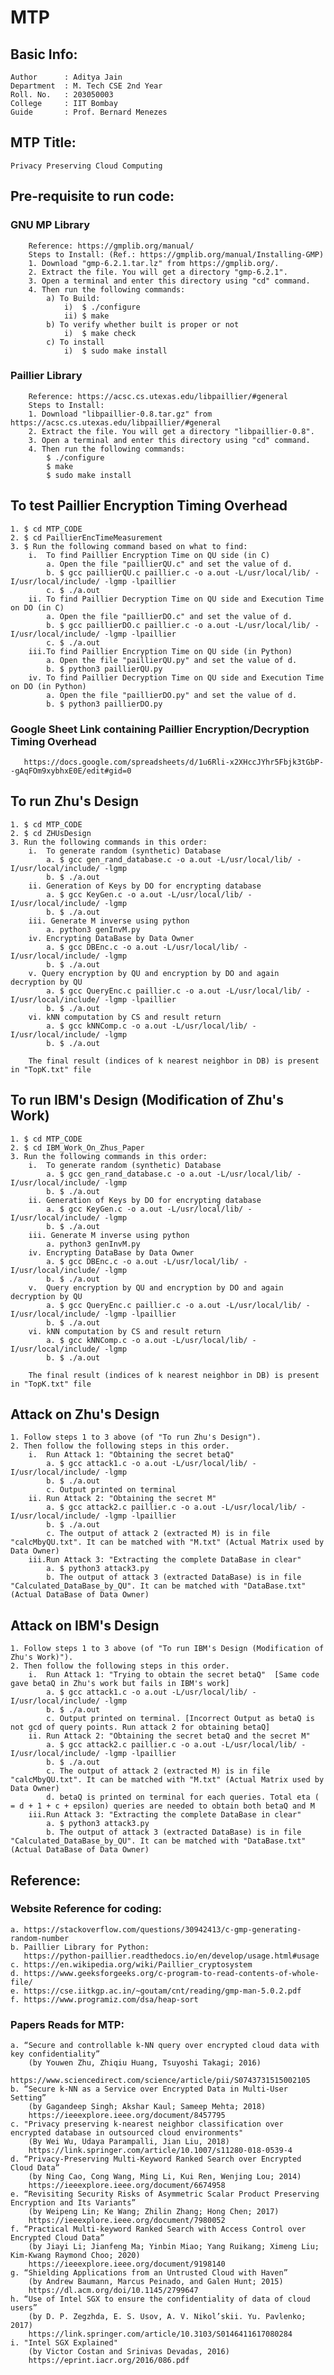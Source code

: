 # MTP

## Basic Info:
    Author      : Aditya Jain
    Department  : M. Tech CSE 2nd Year
    Roll. No.   : 203050003
    College     : IIT Bombay
    Guide       : Prof. Bernard Menezes 

## MTP Title: 
    Privacy Preserving Cloud Computing

## Pre-requisite to run code:

   ### GNU MP Library
        Reference: https://gmplib.org/manual/
        Steps to Install: (Ref.: https://gmplib.org/manual/Installing-GMP)
        1. Download "gmp-6.2.1.tar.lz" from https://gmplib.org/.
        2. Extract the file. You will get a directory "gmp-6.2.1". 
        3. Open a terminal and enter this directory using "cd" command.
        4. Then run the following commands:
            a) To Build:
                i)  $ ./configure
                ii) $ make 
            b) To verify whether built is proper or not
                i)  $ make check
            c) To install
                i)  $ sudo make install

   ### Paillier Library
        Reference: https://acsc.cs.utexas.edu/libpaillier/#general
        Steps to Install: 
        1. Download "libpaillier-0.8.tar.gz" from https://acsc.cs.utexas.edu/libpaillier/#general
        2. Extract the file. You will get a directory "libpaillier-0.8".
        3. Open a terminal and enter this directory using "cd" command.
        4. Then run the following commands:
            $ ./configure
            $ make
            $ sudo make install 

## To test Paillier Encryption Timing Overhead
    1. $ cd MTP_CODE
    2. $ cd PaillierEncTimeMeasurement
    3. $ Run the following command based on what to find:
        i.  To find Paillier Encryption Time on QU side (in C)
            a. Open the file "paillierQU.c" and set the value of d. 
            b. $ gcc paillierQU.c paillier.c -o a.out -L/usr/local/lib/ -I/usr/local/include/ -lgmp -lpaillier
            c. $ ./a.out   
        ii. To find Paillier Decryption Time on QU side and Execution Time on DO (in C)
            a. Open the file "paillierDO.c" and set the value of d. 
            b. $ gcc paillierDO.c paillier.c -o a.out -L/usr/local/lib/ -I/usr/local/include/ -lgmp -lpaillier
            c. $ ./a.out 
        iii.To find Paillier Encryption Time on QU side (in Python)
            a. Open the file "paillierQU.py" and set the value of d. 
            b. $ python3 paillierQU.py
        iv. To find Paillier Decryption Time on QU side and Execution Time on DO (in Python)
            a. Open the file "paillierDO.py" and set the value of d. 
            b. $ python3 paillierDO.py 

   ### Google Sheet Link containing Paillier Encryption/Decryption Timing Overhead
       https://docs.google.com/spreadsheets/d/1u6Rli-x2XHccJYhr5Fbjk3tGbP--gAqFOm9xybhxE0E/edit#gid=0

## To run Zhu's Design
    1. $ cd MTP_CODE
    2. $ cd ZHUsDesign
    3. Run the following commands in this order:
        i.  To generate random (synthetic) Database
            a. $ gcc gen_rand_database.c -o a.out -L/usr/local/lib/ -I/usr/local/include/ -lgmp
            b. $ ./a.out
        ii. Generation of Keys by DO for encrypting database
            a. $ gcc KeyGen.c -o a.out -L/usr/local/lib/ -I/usr/local/include/ -lgmp
            b. $ ./a.out 
        iii. Generate M inverse using python
            a. python3 genInvM.py
        iv. Encrypting DataBase by Data Owner
            a. $ gcc DBEnc.c -o a.out -L/usr/local/lib/ -I/usr/local/include/ -lgmp
            b. $ ./a.out
        v. Query encryption by QU and encryption by DO and again decryption by QU
            a. $ gcc QueryEnc.c paillier.c -o a.out -L/usr/local/lib/ -I/usr/local/include/ -lgmp -lpaillier
            b. $ ./a.out
        vi. kNN computation by CS and result return
            a. $ gcc kNNComp.c -o a.out -L/usr/local/lib/ -I/usr/local/include/ -lgmp
            b. $ ./a.out

        The final result (indices of k nearest neighbor in DB) is present in "TopK.txt" file

## To run IBM's Design (Modification of Zhu's Work)
    1. $ cd MTP_CODE
    2. $ cd IBM_Work_On_Zhus_Paper
    3. Run the following commands in this order:
        i.  To generate random (synthetic) Database
            a. $ gcc gen_rand_database.c -o a.out -L/usr/local/lib/ -I/usr/local/include/ -lgmp
            b. $ ./a.out
        ii. Generation of Keys by DO for encrypting database
            a. $ gcc KeyGen.c -o a.out -L/usr/local/lib/ -I/usr/local/include/ -lgmp
            b. $ ./a.out 
        iii. Generate M inverse using python
            a. python3 genInvM.py
        iv. Encrypting DataBase by Data Owner
            a. $ gcc DBEnc.c -o a.out -L/usr/local/lib/ -I/usr/local/include/ -lgmp
            b. $ ./a.out
        v.  Query encryption by QU and encryption by DO and again decryption by QU
            a. $ gcc QueryEnc.c paillier.c -o a.out -L/usr/local/lib/ -I/usr/local/include/ -lgmp -lpaillier
            b. $ ./a.out
        vi. kNN computation by CS and result return
            a. $ gcc kNNComp.c -o a.out -L/usr/local/lib/ -I/usr/local/include/ -lgmp
            b. $ ./a.out

        The final result (indices of k nearest neighbor in DB) is present in "TopK.txt" file

## Attack on Zhu's Design
    1. Follow steps 1 to 3 above (of "To run Zhu's Design"). 
    2. Then follow the following steps in this order.
        i.  Run Attack 1: "Obtaining the secret betaQ"
            a. $ gcc attack1.c -o a.out -L/usr/local/lib/ -I/usr/local/include/ -lgmp
            b. $ ./a.out
            c. Output printed on terminal
        ii. Run Attack 2: "Obtaining the secret M"
            a. $ gcc attack2.c paillier.c -o a.out -L/usr/local/lib/ -I/usr/local/include/ -lgmp -lpaillier
            b. $ ./a.out
            c. The output of attack 2 (extracted M) is in file "calcMbyQU.txt". It can be matched with "M.txt" (Actual Matrix used by Data Owner)
        iii.Run Attack 3: "Extracting the complete DataBase in clear"
            a. $ python3 attack3.py
            b. The output of attack 3 (extracted DataBase) is in file "Calculated_DataBase_by_QU". It can be matched with "DataBase.txt" (Actual DataBase of Data Owner)

## Attack on IBM's Design
    1. Follow steps 1 to 3 above (of "To run IBM's Design (Modification of Zhu's Work)"). 
    2. Then follow the following steps in this order.
        i.  Run Attack 1: "Trying to obtain the secret betaQ"  [Same code gave betaQ in Zhu's work but fails in IBM's work]
            a. $ gcc attack1.c -o a.out -L/usr/local/lib/ -I/usr/local/include/ -lgmp
            b. $ ./a.out
            c. Output printed on terminal. [Incorrect Output as betaQ is not gcd of query points. Run attack 2 for obtaining betaQ]
        ii. Run Attack 2: "Obtaining the secret betaQ and the secret M"
            a. $ gcc attack2.c paillier.c -o a.out -L/usr/local/lib/ -I/usr/local/include/ -lgmp -lpaillier
            b. $ ./a.out
            c. The output of attack 2 (extracted M) is in file "calcMbyQU.txt". It can be matched with "M.txt" (Actual Matrix used by Data Owner)
            d. betaQ is printed on terminal for each queries. Total eta ( = d + 1 + c + epsilon) queries are needed to obtain both betaQ and M
        iii.Run Attack 3: "Extracting the complete DataBase in clear"
            a. $ python3 attack3.py
            b. The output of attack 3 (extracted DataBase) is in file "Calculated_DataBase_by_QU". It can be matched with "DataBase.txt" (Actual DataBase of Data Owner)

## Reference:
   ### Website Reference for coding:
    a. https://stackoverflow.com/questions/30942413/c-gmp-generating-random-number
    b. Paillier Library for Python:
       https://python-paillier.readthedocs.io/en/develop/usage.html#usage
    c. https://en.wikipedia.org/wiki/Paillier_cryptosystem
    d. https://www.geeksforgeeks.org/c-program-to-read-contents-of-whole-file/
    e. https://cse.iitkgp.ac.in/~goutam/cnt/reading/gmp-man-5.0.2.pdf
    f. https://www.programiz.com/dsa/heap-sort

   ### Papers Reads for MTP:
    a. “Secure and controllable k-NN query over encrypted cloud data with key confidentiality” 
        (by Youwen Zhu, Zhiqiu Huang, Tsuyoshi Takagi; 2016)
        https://www.sciencedirect.com/science/article/pii/S0743731515002105
    b. “Secure k-NN as a Service over Encrypted Data in Multi-User Setting” 
        (by Gagandeep Singh; Akshar Kaul; Sameep Mehta; 2018)
        https://ieeexplore.ieee.org/document/8457795
    c. "Privacy preserving k-nearest neighbor classification over encrypted database in outsourced cloud environments"
        (By Wei Wu, Udaya Parampalli, Jian Liu, 2018)
        https://link.springer.com/article/10.1007/s11280-018-0539-4
    d. “Privacy-Preserving Multi-Keyword Ranked Search over Encrypted Cloud Data” 
        (by Ning Cao, Cong Wang, Ming Li, Kui Ren, Wenjing Lou; 2014)
        https://ieeexplore.ieee.org/document/6674958
    e. “Revisiting Security Risks of Asymmetric Scalar Product Preserving Encryption and Its Variants” 
        (by Weipeng Lin; Ke Wang; Zhilin Zhang; Hong Chen; 2017)
        https://ieeexplore.ieee.org/document/7980052
    f. “Practical Multi-keyword Ranked Search with Access Control over Encrypted Cloud Data” 
        (by Jiayi Li; Jianfeng Ma; Yinbin Miao; Yang Ruikang; Ximeng Liu; Kim-Kwang Raymond Choo; 2020)
        https://ieeexplore.ieee.org/document/9198140
    g. “Shielding Applications from an Untrusted Cloud with Haven” 
        (by Andrew Baumann, Marcus Peinado, and Galen Hunt; 2015)
        https://dl.acm.org/doi/10.1145/2799647
    h. “Use of Intel SGX to ensure the confidentiality of data of cloud users” 
        (by D. P. Zegzhda, E. S. Usov, A. V. Nikol’skii. Yu. Pavlenko; 2017)
        https://link.springer.com/article/10.3103/S0146411617080284
    i. "Intel SGX Explained"
        (by Victor Costan and Srinivas Devadas, 2016)
        https://eprint.iacr.org/2016/086.pdf